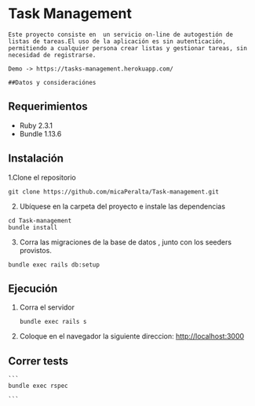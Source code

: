 # Task Management
	
	Este proyecto consiste en  un servicio on-line de autogestión de listas de tareas.El uso de la aplicación es sin autenticación, permitiendo a cualquier persona crear listas y gestionar tareas, sin necesidad de registrarse.

 	Demo -> https://tasks-management.herokuapp.com/

 	##Datos y consideraciónes



## Requerimientos 
  + Ruby 2.3.1
  + Bundle 1.13.6
  
  
## Instalación 

1.Clone el repositorio
 ```	
 git clone https://github.com/micaPeralta/Task-management.git

 ```
2. Ubíquese  en la carpeta del proyecto e instale las dependencias
 ```
 cd Task-management
 bundle install 

 ```
3. Corra las migraciones de la base de datos , junto con los seeders provistos.
 ```
 bundle exec rails db:setup

 ```

## Ejecución
1. Corra el servidor

	```
	bundle exec rails s

	```
2. Coloque en el navegador la siguiente direccion:  [http://localhost:3000](http://localhost:3000)

## Correr tests

	```
	bundle exec rspec 

	```

